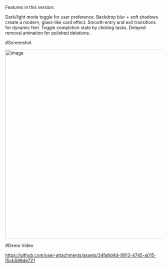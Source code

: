 Features in this version:

Dark/light mode toggle for user preference.
Backdrop blur + soft shadows create a modern, glass-like card effect.
Smooth entry and exit transitions for dynamic feel.
Toggle completion state by clicking tasks.
Delayed removal animation for polished deletions.

#Screenshot

<img width="640" height="603" alt="image" src="https://github.com/user-attachments/assets/15b1c502-79b1-4d51-8621-56248c25168c" />

#Demo Video

https://github.com/user-attachments/assets/24fa8d4d-9913-4745-a015-f5cb598de721
